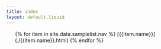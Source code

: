 ```yaml
---
title: index
layout: default.liquid
---
```

<ul>
{% for item in site.data.samplelist.nav %}
  [{{item.name}}](./{{item.name}}.html)
{% endfor %}
</ul>
